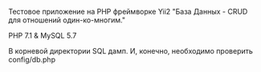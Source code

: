 Тестовое приложение на PHP фреймворке Yii2 "База Данных - CRUD для отношений один-ко-многим."

PHP 7.1 & MySQL 5.7

В корневой директории SQL дамп.
И, конечно, необходимо проверить config/db.php
